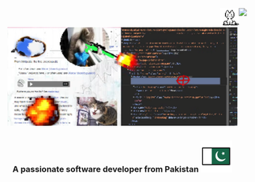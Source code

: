 <img align="right" src="https://visitor-badge.laobi.icu/badge?page_id=humzasadiq.humzasadiq" />
<img align="right" src="https://github.com/humzasadiq/humzasadiq/blob/main/neko.gif?raw=true"/>

<h1 align="center">
  <img src="https://raw.githubusercontent.com/humzasadiq/humzasadiq/main/coverpic.png" height="200" />
</h1>

<h3 align="center">
  A passionate software developer from Pakistan 
  <img src="https://raw.githubusercontent.com/humzasadiq/humzasadiq/6f03fe5979da52c931629e19d1b10333ac1e3373/flag-pakistan.svg" alt="🇵🇰" />
</h3>
